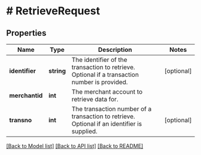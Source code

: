 # # RetrieveRequest

## Properties

Name | Type | Description | Notes
------------ | ------------- | ------------- | -------------
**identifier** | **string** | The identifier of the transaction to retrieve. Optional if a transaction number is provided. | [optional] 
**merchantid** | **int** | The merchant account to retrieve data for. | 
**transno** | **int** | The transaction number of a transaction to retrieve. Optional if an identifier is supplied. | [optional] 

[[Back to Model list]](../../README.md#documentation-for-models) [[Back to API list]](../../README.md#documentation-for-api-endpoints) [[Back to README]](../../README.md)


